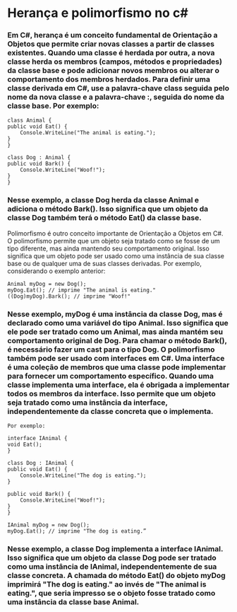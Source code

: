 # Herança e polimorfismo no c#

### Em C#, herança é um conceito fundamental de Orientação a Objetos que permite criar novas classes a partir de classes existentes. Quando uma classe é herdada por outra, a nova classe herda os membros (campos, métodos e propriedades) da classe base e pode adicionar novos membros ou alterar o comportamento dos membros herdados. Para definir uma classe derivada em C#, use a palavra-chave class seguida pelo nome da nova classe e a palavra-chave :, seguida do nome da classe base. Por exemplo:

    class Animal {
    public void Eat() {
        Console.WriteLine("The animal is eating.");
    }
    }

    class Dog : Animal {
    public void Bark() {
        Console.WriteLine("Woof!");
    }
    }

### Nesse exemplo, a classe Dog herda da classe Animal e adiciona o método Bark(). Isso significa que um objeto da classe Dog também terá o método Eat() da classe base.
Polimorfismo é outro conceito importante de Orientação a Objetos em C#. O polimorfismo permite que um objeto seja tratado como se fosse de um tipo diferente, mas ainda mantendo seu comportamento original. Isso significa que um objeto pode ser usado como uma instância de sua classe base ou de qualquer uma de suas classes derivadas.
Por exemplo, considerando o exemplo anterior:

    Animal myDog = new Dog();
    myDog.Eat(); // imprime "The animal is eating."
    ((Dog)myDog).Bark(); // imprime "Woof!"

### Nesse exemplo, myDog é uma instância da classe Dog, mas é declarado como uma variável do tipo Animal. Isso significa que ele pode ser tratado como um Animal, mas ainda mantém seu comportamento original de Dog. Para chamar o método Bark(), é necessário fazer um cast para o tipo Dog. O polimorfismo também pode ser usado com interfaces em C#. Uma interface é uma coleção de membros que uma classe pode implementar para fornecer um comportamento específico. Quando uma classe implementa uma interface, ela é obrigada a implementar todos os membros da interface. Isso permite que um objeto seja tratado como uma instância da interface, independentemente da classe concreta que o implementa.

    Por exemplo:

    interface IAnimal {
    void Eat();
    }

    class Dog : IAnimal {
    public void Eat() {
        Console.WriteLine("The dog is eating.");
    }

    public void Bark() {
        Console.WriteLine("Woof!");
    }
    }

    IAnimal myDog = new Dog();
    myDog.Eat(); // imprime "The dog is eating.”

### Nesse exemplo, a classe Dog implementa a interface IAnimal. Isso significa que um objeto da classe Dog pode ser tratado como uma instância de IAnimal, independentemente de sua classe concreta. A chamada do método Eat() do objeto myDog imprimirá "The dog is eating." ao invés de "The animal is eating.", que seria impresso se o objeto fosse tratado como uma instância da classe base Animal.
